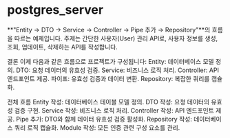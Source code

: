 # postgres_server

**"Entity → DTO → Service → Controller → Pipe 추가 → Repository"**의 흐름을 따르는 예제입니다. 주제는 간단한 사용자(User) 관리 API로, 사용자 정보를 생성, 조회, 업데이트, 삭제하는 API를 작성합니다.

결론
이제 다음과 같은 흐름으로 프로젝트가 구성됩니다:
Entity: 데이터베이스 모델 정의.
DTO: 요청 데이터의 유효성 검증.
Service: 비즈니스 로직 처리.
Controller: API 엔드포인트 제공.
파이프: 유효성 검증과 데이터 변환.
Repository: 복잡한 쿼리를 캡슐화.

전체 흐름
Entity 작성: 데이터베이스 테이블 모델 정의.
DTO 작성: 요청 데이터의 유효성 검증 구현.
Service 작성: 비즈니스 로직 처리.
Controller 작성: API 엔드포인트 제공.
Pipe 추가: DTO와 함께 데이터 유효성 검증 활성화.
Repository 작성: 데이터베이스 쿼리 로직 캡슐화.
Module 작성: 모든 인증 관련 구성 요소를 관리.